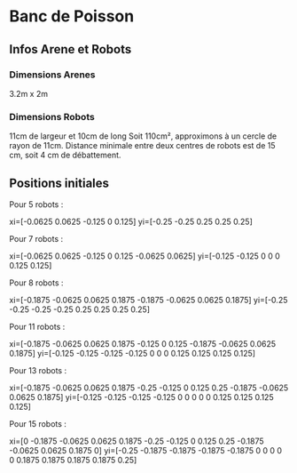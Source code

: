 # Banc de Poisson

## Infos Arene et Robots

### Dimensions Arenes
3.2m x 2m

### Dimensions Robots
11cm de largeur et 10cm de long
Soit 110cm², approximons à un cercle de rayon de 11cm.
Distance minimale entre deux centres de robots est de 15 cm, soit 4 cm de débattement.

## Positions initiales

Pour 5 robots : 

xi=[-0.0625 0.0625 -0.125 0 0.125]
yi=[-0.25 -0.25 0.25 0.25 0.25]

Pour 7 robots : 

xi=[-0.0625 0.0625 -0.125 0 0.125 -0.0625 0.0625]
yi=[-0.125 -0.125 0 0 0 0.125 0.125]

Pour 8 robots : 

xi=[-0.1875 -0.0625 0.0625 0.1875 -0.1875 -0.0625 0.0625 0.1875]
yi=[-0.25 -0.25 -0.25 -0.25  0.25 0.25 0.25 0.25]

Pour 11 robots : 

xi=[-0.1875 -0.0625 0.0625 0.1875 -0.125 0 0.125 -0.1875 -0.0625 0.0625 0.1875]
yi=[-0.125 -0.125 -0.125 -0.125 0 0 0 0.125 0.125 0.125 0.125]

Pour 13 robots : 

xi=[-0.1875 -0.0625 0.0625 0.1875 -0.25 -0.125 0 0.125 0.25 -0.1875 -0.0625 0.0625 0.1875]
yi=[-0.125 -0.125 -0.125 -0.125 0 0 0 0 0 0.125 0.125 0.125 0.125]

Pour 15 robots : 

xi=[0 -0.1875 -0.0625 0.0625 0.1875 -0.25 -0.125 0 0.125 0.25 -0.1875 -0.0625 0.0625 0.1875 0]
yi=[-0.25 -0.1875 -0.1875 -0.1875 -0.1875 0 0 0 0 0 0.1875 0.1875 0.1875 0.1875 0.25]

